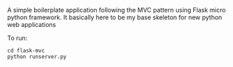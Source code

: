 A simple boilerplate application following the MVC pattern using Flask micro python framework.
It basically here to be my base skeleton for new python web applications

To run:

    cd flask-mvc
    python runserver.py
